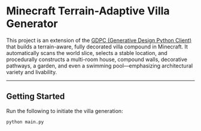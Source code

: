 # Minecraft Terrain-Adaptive Villa Generator

This project is an extension of the [GDPC (Generative Design Python Client)](https://github.com/avdstaaij/gdpc) that builds a terrain-aware, fully decorated villa compound in Minecraft. It automatically scans the world slice, selects a stable location, and procedurally constructs a multi-room house, compound walls, decorative pathways, a garden, and even a swimming pool—emphasizing architectural variety and livability.

---

## Getting Started

Run the following to initiate the villa generation:

```bash
python main.py
